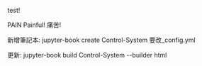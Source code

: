 test!

PAIN Painful!
痛苦!


新增筆記本:
jupyter-book create Control-System
要改_config.yml


更新:
jupyter-book build Control-System --builder html